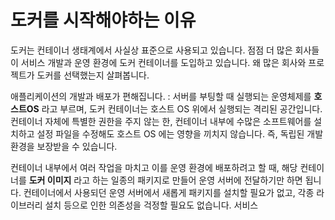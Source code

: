 # 도커를 시작해야하는 이유

도커는 컨테이너 생태계에서 사실상 표준으로 사용되고 있습니다. 점점 더 많은 회사들이 서비스 개발과 운영 환경에 도커 컨테이너를 도입하고 있습니다. 왜 많은 회사와 프로젝트가 도커를 선택했는지 살펴봅니다.

애플리케이션의 개발과 배포가 편해집니다.
: 서버를 부팅할 때 실행되는 운영체제를 **호스트OS** 라고 부르며, 도커 컨테이너는 호스트 OS 위에서 실행되는 격리된 공간입니다. 
컨테이너 자체에 특별한 권한을 주지 않는 한, 컨테이너 내부에 수많은 소프트웨어를 설치하고 설정 파일을 수정해도 호스트 OS 에는 영향을 끼치지 않습니다. 즉, 독립된 개발 환경을 보장받을 수 있습니다. 

컨테이너 내부에서 여러 작업을 마치고 이를 운영 환경에 배포하려고 할 때, 해당 컨테이너를 **도커 이미지** 라고 하는 일종의 패키지로 만들어 운영 서버에 전달하기만 하면 됩니다. 컨테이너에서 사용되던 운영 서버에서 새롭게 패키지를 설치할 필요가 없고, 각종 라이브러리 설치 등으로 인한 의존성을 걱정할 필요도 없습니다. 서비스

<!--stackedit_data:
eyJoaXN0b3J5IjpbMTUxNDgwMDg2Ml19
-->
